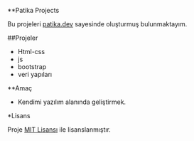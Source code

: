 **Patika Projects

Bu projeleri [patika.dev](https://www.patika.dev/) sayesinde oluşturmuş bulunmaktayım.

##Projeler

  * Html-css
  * js
  * bootstrap
  * veri yapıları
 
 
**Amaç

- Kendimi yazılım alanında geliştirmek.

*Lisans

Proje [MIT Lisansı](https://opensource.org/licenses/MIT) ile lisanslanmıştır.
